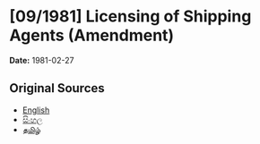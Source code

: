 # [09/1981] Licensing of Shipping Agents (Amendment)

**Date:** 1981-02-27

## Original Sources

- [English](https://documents.gov.lk/view/acts/1981/2/09-1981_E.pdf)
- [සිංහල](https://documents.gov.lk/view/acts/1981/2/09-1981_S.pdf)
- [தமிழ்](https://documents.gov.lk/view/acts/1981/2/09-1981_T.pdf)
